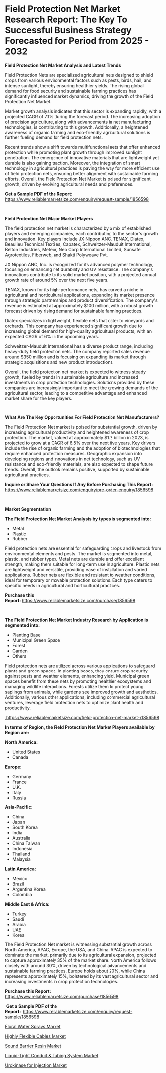 <p><h1>Field Protection Net Market Research Report: The Key To Successful Business Strategy Forecasted for Period from 2025 - 2032</h1></p><p><strong>Field Protection Net Market Analysis and Latest Trends</strong></p>
<p><p>Field Protection Nets are specialized agricultural nets designed to shield crops from various environmental factors such as pests, birds, hail, and intense sunlight, thereby ensuring healthier yields. The rising global demand for food security and sustainable farming practices has significantly influenced market dynamics, driving the growth of the Field Protection Net Market.</p><p>Market growth analysis indicates that this sector is expanding rapidly, with a projected CAGR of 7.1% during the forecast period. The increasing adoption of precision agriculture, along with advancements in net manufacturing technologies, is contributing to this growth. Additionally, a heightened awareness of organic farming and eco-friendly agricultural solutions is further fueling demand for field protection nets.</p><p>Recent trends show a shift towards multifunctional nets that offer enhanced protection while promoting plant growth through improved sunlight penetration. The emergence of innovative materials that are lightweight yet durable is also gaining traction. Moreover, the integration of smart technology in agricultural practices is paving the way for more efficient use of field protection nets, ensuring better alignment with sustainable farming efforts. Overall, the Field Protection Net Market is poised for significant growth, driven by evolving agricultural needs and preferences.</p></p>
<p><strong>Get a Sample PDF of the Report:&nbsp;</strong> <a href="https://www.reliablemarketsize.com/enquiry/request-sample/1856598?utm_campaign=1901&utm_medium=2&utm_source=Github&utm_content=ia&utm_term=08012025&utm_id=field-protection-net">https://www.reliablemarketsize.com/enquiry/request-sample/1856598</a></p>
<p>&nbsp;</p>
<p><strong>Field Protection Net Major Market Players</strong></p>
<p><p>The field protection net market is characterized by a mix of established players and emerging companies, each contributing to the sector's growth and innovation. Key players include JX Nippon ANC, TENAX, Diatex, Beaulieu Technical Textiles, Capatex, Schweitzer-Mauduit International, Belton Industries, Meteor, Neo Corp International Limited, Sunsafe Agrotextiles, Fiberweb, and Shakti Polyweave Pvt.</p><p>JX Nippon ANC, Inc. is recognized for its advanced polymer technology, focusing on enhancing net durability and UV resistance. The company's innovations contribute to its solid market position, with a projected annual growth rate of around 5% over the next five years. </p><p>TENAX, known for its high-performance nets, has carved a niche in agricultural and horticultural applications, expanding its market presence through strategic partnerships and product diversification. The company's revenue is estimated at approximately $100 million, with a robust growth forecast driven by rising demand for sustainable farming practices.</p><p>Diatex specializes in lightweight, flexible nets that cater to vineyards and orchards. This company has experienced significant growth due to increasing global demand for high-quality agricultural products, with an expected CAGR of 6% in the upcoming years.</p><p>Schweitzer-Mauduit International has a diverse product range, including heavy-duty field protection nets. The company reported sales revenue around $350 million and is focusing on expanding its market through strategic acquisitions and new product introductions.</p><p>Overall, the field protection net market is expected to witness steady growth, fueled by trends in sustainable agriculture and increased investments in crop protection technologies. Solutions provided by these companies are increasingly important to meet the growing demands of the agricultural sector, leading to a competitive advantage and enhanced market share for the key players.</p></p>
<p>&nbsp;</p>
<p><strong>What Are The Key Opportunities For Field Protection Net Manufacturers?</strong></p>
<p><p>The Field Protection Net market is poised for substantial growth, driven by increasing agricultural productivity and heightened awareness of crop protection. The market, valued at approximately $1.2 billion in 2023, is projected to grow at a CAGR of 6.5% over the next five years. Key drivers include the rise of organic farming and the adoption of biotechnologies that require enhanced protection measures. Geographic expansion into developing regions and innovations in net technology, such as UV resistance and eco-friendly materials, are also expected to shape future trends. Overall, the outlook remains positive, supported by sustainable agricultural practices.</p></p>
<p><strong>Inquire or Share Your Questions If Any Before Purchasing This Report:</strong> <a href="https://www.reliablemarketsize.com/enquiry/pre-order-enquiry/1856598?utm_campaign=1901&utm_medium=2&utm_source=Github&utm_content=ia&utm_term=08012025&utm_id=field-protection-net">https://www.reliablemarketsize.com/enquiry/pre-order-enquiry/1856598</a></p>
<p>&nbsp;</p>
<p><strong>Market Segmentation</strong></p>
<p><strong>The Field Protection Net Market Analysis by types is segmented into:</strong></p>
<p><ul><li>Metal</li><li>Plastic</li><li>Rubber</li></ul></p>
<p><p>Field protection nets are essential for safeguarding crops and livestock from environmental elements and pests. The market is segmented into metal, plastic, and rubber types. Metal nets are durable and offer excellent strength, making them suitable for long-term use in agriculture. Plastic nets are lightweight and versatile, providing ease of installation and varied applications. Rubber nets are flexible and resistant to weather conditions, ideal for temporary or movable protection solutions. Each type caters to specific needs in agricultural and horticultural practices.</p></p>
<p><strong>Purchase this Report:&nbsp;</strong><a href="https://www.reliablemarketsize.com/purchase/1856598?utm_campaign=1901&utm_medium=2&utm_source=Github&utm_content=ia&utm_term=08012025&utm_id=field-protection-net">https://www.reliablemarketsize.com/purchase/1856598</a></p>
<p>&nbsp;</p>
<p><strong>The Field Protection Net Market Industry Research by Application is segmented into:</strong></p>
<p><ul><li>Planting Base</li><li>Municipal Green Space</li><li>Forest</li><li>Garden</li><li>Others</li></ul></p>
<p><p>Field protection nets are utilized across various applications to safeguard plants and green spaces. In planting bases, they ensure crop security against pests and weather elements, enhancing yield. Municipal green spaces benefit from these nets by promoting healthier ecosystems and managing wildlife interactions. Forests utilize them to protect young saplings from animals, while gardens see improved growth and aesthetics. Additionally, various other applications, including commercial agricultural ventures, leverage field protection nets to optimize plant health and productivity.</p></p>
<p><a href="https://www.reliablemarketsize.com/field-protection-net-market-r1856598?utm_campaign=1901&utm_medium=2&utm_source=Github&utm_content=ia&utm_term=08012025&utm_id=field-protection-net">&nbsp;https://www.reliablemarketsize.com/field-protection-net-market-r1856598</a></p>
<p><strong>In terms of Region, the Field Protection Net Market Players available by Region are:</strong></p>
<p>
    <p> <strong> North America: </strong>
        <ul>
            <li>United States</li>
            <li>Canada</li>
        </ul>
        </p> 
    <p> <strong> Europe: </strong>
        <ul>
            <li>Germany</li>
            <li>France</li>
            <li>U.K.</li>
            <li>Italy</li>
            <li>Russia</li>
        </ul>
        </p> 
    <p> <strong> Asia-Pacific: </strong>
        <ul>
            <li>China</li>
            <li>Japan</li>
            <li>South Korea</li>
            <li>India</li>
            <li>Australia</li>
            <li>China Taiwan</li>
            <li>Indonesia</li>
            <li>Thailand</li>
            <li>Malaysia</li>
        </ul>
        </p> 
    <p> <strong> Latin America: </strong>
        <ul>
            <li>Mexico</li>
            <li>Brazil</li>
            <li>Argentina Korea</li>
            <li>Colombia</li>
        </ul>
        </p> 
    <p> <strong> Middle East & Africa: </strong>
        <ul>
            <li>Turkey</li>
            <li>Saudi</li>
            <li>Arabia</li>
            <li>UAE</li>
            <li>Korea</li>
        </ul>
    </p>
    </p>
<p><p>The Field Protection Net market is witnessing substantial growth across North America, APAC, Europe, the USA, and China. APAC is expected to dominate the market, primarily due to its agricultural expansion, projected to capture approximately 35% of the market share. North America follows closely with around 30%, driven by technological advancements and sustainable farming practices. Europe holds about 20%, while China represents approximately 15%, bolstered by its vast agricultural sector and increasing investments in crop protection technologies.</p></p>
<p><strong>Purchase this Report: </strong><a href="https://www.reliablemarketsize.com/purchase/1856598?utm_campaign=1901&utm_medium=2&utm_source=Github&utm_content=ia&utm_term=08012025&utm_id=field-protection-net">https://www.reliablemarketsize.com/purchase/1856598</a></p>
<p>&nbsp;<strong>Get a Sample PDF of the Report:&nbsp;&nbsp;</strong><a href="https://www.reliablemarketsize.com/enquiry/request-sample/1856598?utm_campaign=1901&utm_medium=2&utm_source=Github&utm_content=ia&utm_term=08012025&utm_id=field-protection-net">https://www.reliablemarketsize.com/enquiry/request-sample/1856598</a></p>
<p><strong></strong></p>
<p><p><a href="https://www.linkedin.com/pulse/floral-water-sprays-market-share-analysis-growth-trends-up4oe?utm_campaign=1901&utm_medium=2&utm_source=Github&utm_content=ia&utm_term=08012025&utm_id=field-protection-net">Floral Water Sprays Market</a></p><p><a href="https://www.linkedin.com/pulse/in-depth-highly-flexible-cables-report-industry-analysis-forecasted-2vz5e?utm_campaign=1901&utm_medium=2&utm_source=Github&utm_content=ia&utm_term=08012025&utm_id=field-protection-net">Highly Flexible Cables Market</a></p><p><a href="https://www.linkedin.com/pulse/assessing-competition-sound-barrier-resin-market-strengths-rdh0f?utm_campaign=1901&utm_medium=2&utm_source=Github&utm_content=ia&utm_term=08012025&utm_id=field-protection-net">Sound Barrier Resin Market</a></p><p><a href="https://www.linkedin.com/pulse/liquid-tight-conduit-tubing-system-market-analysis-report-global-nxupe?utm_campaign=1901&utm_medium=2&utm_source=Github&utm_content=ia&utm_term=08012025&utm_id=field-protection-net">Liquid-Tight Conduit & Tubing System Market</a></p><p><a href="https://www.linkedin.com/pulse/investor-insights-urokinase-injection-market-projected-2kk1f?utm_campaign=1901&utm_medium=2&utm_source=Github&utm_content=ia&utm_term=08012025&utm_id=field-protection-net">Urokinase for Injection Market</a></p></p>